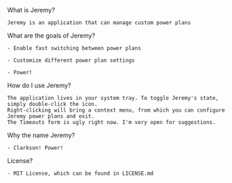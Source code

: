 ﻿
What is Jeremy?

    Jeremy is an application that can manage custom power plans

What are the goals of Jeremy?

    - Enable fast switching between power plans

	- Customize different power plan settings

    - Power!

How do I use Jeremy?

    The application lives in your system tray. To toggle Jeremy's state, simply double-click the icon.
    Right-clicking will bring a context menu, from which you can configure Jeremy power plans and exit.
	The Timeouts form is ugly right now. I'm very open for suggestions.

Why the name Jeremy?

    - Clarkson! Power!

License?

    - MIT License, which can be found in LICENSE.md
